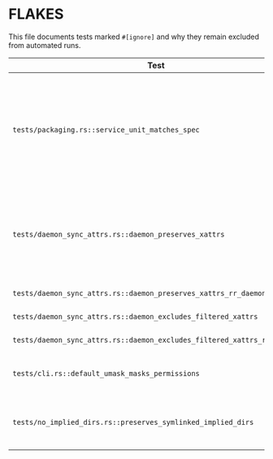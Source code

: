 # FLAKES

This file documents tests marked `#[ignore]` and why they remain excluded from automated runs.

| Test | Reason |
| ---- | ------ |
| `tests/packaging.rs::service_unit_matches_spec` | Service unit packaging checks require systemd packaging context and are not essential for core sync behavior. |
| `tests/daemon_sync_attrs.rs::daemon_preserves_xattrs` | Requires extended attribute support and `libacl` which is unavailable in this environment. |
| `tests/daemon_sync_attrs.rs::daemon_preserves_xattrs_rr_daemon` | Same as above. |
| `tests/daemon_sync_attrs.rs::daemon_excludes_filtered_xattrs` | Same as above. |
| `tests/daemon_sync_attrs.rs::daemon_excludes_filtered_xattrs_rr_client` | Same as above. |
| `tests/cli.rs::default_umask_masks_permissions` | Umask handling under review. |
| `tests/no_implied_dirs.rs::preserves_symlinked_implied_dirs` | Symlinked implied directory behavior unfinished. |
